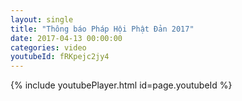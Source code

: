 ```yaml
---
layout: single
title: "Thông báo Pháp Hội Phật Đản 2017"
date: 2017-04-13 00:00:00
categories: video
youtubeId: fRKpejc2jy4
---
```


{% include youtubePlayer.html id=page.youtubeId %}